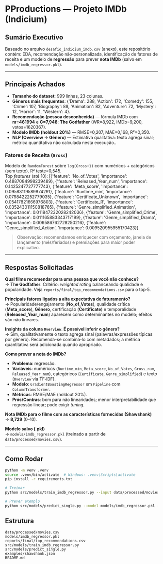 # PProductions — Projeto IMDb (Indicium)

## Sumário Executivo
Baseado no arquivo `desafio_indicium_imdb.csv` (anexo), este repositório contém: EDA, recomendação não‑personalizada, identificação de fatores de receita e um modelo de **regressão** para prever **nota IMDb** (salvo em `models/imdb_regressor.pkl`).

---

## Principais Achados
- **Tamanho do dataset**: 999 linhas, 23 colunas.
- **Gêneros mais frequentes**: {'Drama': 288, 'Action': 172, 'Comedy': 155, 'Crime': 107, 'Biography': 88, 'Animation': 82, 'Adventure': 72, 'Mystery': 12, 'Horror': 11, 'Western': 4}.
- **Recomendação (pessoa desconhecida)** — fórmula IMDb com **m=461994** e **C=7,948**: **The Godfather** (WR=8,922, IMDb=9,200, votos=1620367).
- **Modelo IMDb (holdout 20%)** — RMSE=0,207, MAE=0,168, R²=0,350.
- **NLP (Overview → Gênero)** — Estimativa qualitativa: texto agrega sinal; métrica quantitativa não calculada nesta execução..

### Fatores de Receita (`Gross`)
Modelo de `RandomForest` sobre `log(Gross+1)` com numéricos + categóricos (sem texto). R² teste=0,545.  
Top *features* (até 10): [{'feature': 'No_of_Votes', 'importance': 0.4887084998239489}, {'feature': 'Released_Year_num', 'importance': 0.1425247727777743}, {'feature': 'Meta_score', 'importance': 0.09583119589874291}, {'feature': 'Runtime_min', 'importance': 0.0798422252779035}, {'feature': 'Certificate_Unknown', 'importance': 0.05417821666976803}, {'feature': 'Certificate_R', 'importance': 0.035243011150818765}, {'feature': 'Genre_simplified_Animation', 'importance': 0.011847232028242036}, {'feature': 'Genre_simplified_Crime', 'importance': 0.011165883343717199}, {'feature': 'Genre_simplified_Drama', 'importance': 0.009586762728250216}, {'feature': 'Genre_simplified_Action', 'importance': 0.009520955955170423}].  
> Observação: recomendamos enriquecer com orçamento, janela de lançamento (mês/feriados) e premiações para maior poder explicativo.

---

## Respostas Solicitadas

**Qual filme recomendar para uma pessoa que você não conhece?**  
→ **The Godfather**. Critério: *weighted rating* balanceando qualidade e popularidade. Veja `reports/final/top_recommendations.csv` para o top‑5.

**Principais fatores ligados a alta expectativa de faturamento?**  
→ Popularidade/engajamento (**No_of_Votes**), qualidade crítica (**Meta_score**), **Gênero**, certificação (**Certificate**) e temporalidade (**Released_Year_num**) aparecem como determinantes no modelo; efeitos são não lineares.

**Insights da coluna `Overview`. É possível inferir o gênero?**  
→ Sim, qualitativamente o texto agrega sinal (palavras/expressões típicas por gênero). Recomenda-se combiná-lo com metadados; a métrica quantitativa será adicionada quando apropriado.

**Como prever a nota do IMDb?**  
- **Problema**: regressão.  
- **Variáveis**: numéricos (`Runtime_min`, `Meta_score`, `No_of_Votes`, `Gross_num`, `Released_Year_num`), categóricos (`Certificate`, `Genre_simplified`) e texto (`Overview` via TF‑IDF).  
- **Modelo**: `GradientBoostingRegressor` em `Pipeline` com `ColumnTransformer`.  
- **Métricas**: RMSE/MAE (holdout 20%).  
- **Prós/Contras**: bom para não linearidades; menor interpretabilidade que regressão linear; pode exigir *tuning*.

**Nota IMDb para o filme com as características fornecidas (Shawshank)**  
→ **8,729** (0–10).

**Modelo salvo (.pkl)**  
→ `models/imdb_regressor.pkl` (treinado a partir de `data/processed/movies.csv`).

---

## Como Rodar

```bash
python -m venv .venv
source .venv/bin/activate  # Windows: .venv\Scripts\activate
pip install -r requirements.txt

# Treinar
python src/models/train_imdb_regressor.py --input data/processed/movies.csv --target imdb_rating --out models/imdb_regressor.pkl

# Prever exemplo
python src/models/predict_single.py --model models/imdb_regressor.pkl --json examples/shawshank.json
```

## Estrutura
```
data/processed/movies.csv
models/imdb_regressor.pkl
reports/final/top_recommendations.csv
src/models/train_imdb_regressor.py
src/models/predict_single.py
examples/shawshank.json
README.md
```
